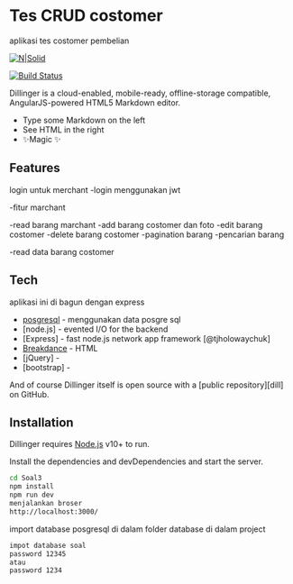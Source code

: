 # Tes CRUD costomer
aplikasi tes costomer pembelian

[![N|Solid](https://cldup.com/dTxpPi9lDf.thumb.png)](https://nodesource.com/products/nsolid)

[![Build Status](https://travis-ci.org/joemccann/dillinger.svg?branch=master)](https://travis-ci.org/joemccann/dillinger)

Dillinger is a cloud-enabled, mobile-ready, offline-storage compatible,
AngularJS-powered HTML5 Markdown editor.

- Type some Markdown on the left
- See HTML in the right
- ✨Magic ✨

## Features

login untuk merchant
-login menggunakan jwt

-fitur marchant

-read barang marchant
-add barang costomer dan foto
-edit barang costomer 
-delete barang costomer
-pagination barang
-pencarian barang 

-read data barang costomer


## Tech

aplikasi ini di bagun dengan express 
- [posgresql](https://www.postgresql.org/) - menggunakan data posgre sql
- [node.js] - evented I/O for the backend
- [Express] - fast node.js network app framework [@tjholowaychuk]
- [Breakdance](https://breakdance.github.io/breakdance/) - HTML
- [jQuery] - 
- [bootstrap] - 

And of course Dillinger itself is open source with a [public repository][dill]
 on GitHub.

## Installation

Dillinger requires [Node.js](https://nodejs.org/) v10+ to run.

Install the dependencies and devDependencies and start the server.

```sh
cd Soal3
npm install
npm run dev
menjalankan broser
http://localhost:3000/
```

import database posgresql di dalam folder database di dalam project

```sh
impot database soal
password 12345
atau
password 1234
```

